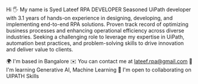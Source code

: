 Hi 🖐️
My name is Syed Lateef
RPA DEVELOPER
Seasoned UiPath developer with 3.1 years of hands-on experience in designing, developing, and implementing end-to-end RPA solutions. Proven track record of optimizing business processes and enhancing operational efficiency across diverse industries. Seeking a challenging role to leverage my expertise in UiPath, automation best practices, and problem-solving skills to drive innovation and deliver value to clients.

🌍  I'm based in Bangalore
✉️  You can contact me at lateef.rpa@gmail.com
🧠  I'm learning Generative AI, Machine Learning
🤝  I'm open to collaborating on UIPATH Skills
